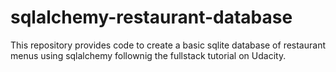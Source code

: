 # sqlalchemy-restaurant-database
This repository provides code to create a basic sqlite database of restaurant menus using sqlalchemy follownig the fullstack tutorial on Udacity.
